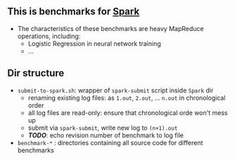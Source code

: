 ## This is benchmarks for [Spark](https://github.com/apache/spark/)
* The characteristics of these benchmarks are heavy MapReduce operations, including:
    * Logistic Regression in neural network training
    * ...

## Dir structure
* `submit-to-spark.sh`: wrapper of `spark-submit` script inside `Spark` dir
    * renaming existing log files: as `1.out`, `2.out`, ... `n.out` in chronological order
    * all log files are read-only: ensure that chronological orde won't mess up
    * submit via `spark-submit`, write new log to `(n+1).out`
    * **_TODO_**: echo revision number of benchmark to log file
* `benchmark-*` : directories containing all source code for different benchmarks
